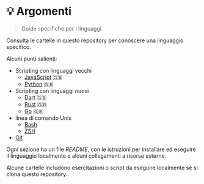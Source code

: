 # 💡 Argomenti
> Guide specifiche per i linguaggi

Consulta le cartelle in questo repository per conoscere una linguaggio specifico.

Alcuni punti salienti:

- Scripting con linguaggi vecchi
	- [JavaScript](/en/topics/scripting_languages/JavaScript) 🇬🇧 
	- [Python](/en/topics/scripting_languages/Python) 🇬🇧 
- Scripting con linguaggi nuovi
	- [Dart](/en/topics/scripting_languages/Dart) 🇬🇧 
	- [Rust](/en/topics/scripting_languages/Rust) 🇬🇧 
	- [Go](/en/topics/scripting_languages/Go) 🇬🇧 
- linea di comando Unix 
	- [Bash](Shell/Bash)
	- [ZSH](Shell/ZSH)
- [Git](version_control/Git)

Ogni sezione ha un file _README_, con le istruzioni per installare ed eseguire il linguaggio localmente e alcuni collegamenti a risorse esterne.

Alcune cartelle includono esercitazioni o script da eseguire localmente se si clona questo repository.
